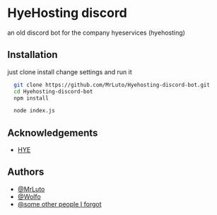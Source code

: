 
# HyeHosting discord

an old discord bot for the company hyeservices (hyehosting)


## Installation

just clone install change settings and run it

```bash
  git clone https://github.com/MrLuto/Hyehosting-discord-bot.git
  cd Hyehosting-discord-bot
  npm install
```

```bash
  node index.js
```
    
## Acknowledgements

 - [HYE](https://cloud.hye.gg/)
## Authors

- [@MrLuto](https://www.github.com/MrLuto)
- [@Wolfo](https://github.com/Wolfo-Gaming)
- [@some other people I forgot](https://github.com/)


